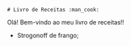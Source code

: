 

	# Livro de Receitas :man_cook:

Olá! Bem-vindo ao meu livro de receitas!!

- Strogonoff de frango;

